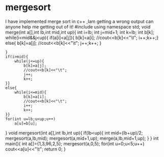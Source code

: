 # mergesort
I have implemented merge sort in c++ ,Iam getting a wrong output can anyone help me getting out of it!
#include<iostream>
using  namespace std;
void merge(int a[],int lb,int mid,int up){
	int i=lb;
	int j=mid+1;
	int k=lb;
	int b[k];
	while(i<mid&&j<up){
		if(a[i]<a[j]){
			b[k]=a[i];
			//cout<<b[k]<<"\t";
		i++;k++;}
		else{
			b[k]=a[j];
			//cout<<b[k]<<"\t";
			j++;k++;
		}
		
	}
	if(i>mid){
		while(j<=up){
			b[k]=a[j];
			//cout<<b[k]<<"\t";
			j++;
			k++;
	}}
	else{
		while(i<=mid){
			b[k]=a[i];
			//cout<<b[k]<<"\t";
			i++;
			k++;
	}}
	for(int u=lb;u<up;u++)
		a[u]=b[u];
}
void mergesort(int a[],int lb,int up){
	if(lb<up){
	int mid=(lb+up)/2;
	mergesort(a,lb,mid);
	mergesort(a,mid+1,up);
	merge(a,lb,mid+1,up);
	}
}
int main(){
	int a[]={1,3,96,2,5};
	mergesort(a,0,5);
	for(int u=0;u<5;u++)
		cout<<a[u]<<"\t";
	return 0;
}
	
		
